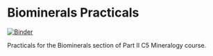 # Biominerals Practicals 

[![Binder](https://mybinder.org/badge_logo.svg)](https://mybinder.org/v2/gh/oscarbranson/binder-c5-biominerals/main)

Practicals for the Biominerals section of Part II C5 Mineralogy course.